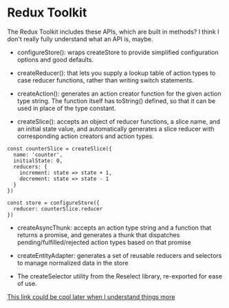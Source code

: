# Redux Toolkit

The Redux Toolkit includes these APIs, which are built in methods? I think I don't really fully understand what an API is, maybe. 

- configureStore(): wraps createStore to provide simplified configuration options and good defaults. 

- createReducer(): that lets you supply a lookup table of action types to case reducer functions, rather than writing switch statements. 

- createAction(): generates an action creator function for the given action type string. The function itself has toString() defined, so that it can be used in place of the type constant.

- createSlice(): accepts an object of reducer functions, a slice name, and an initial state value, and automatically generates a slice reducer with corresponding action creators and action types.
```
const counterSlice = createSlice({
  name: 'counter',
  initialState: 0,
  reducers: {
    increment: state => state + 1,
    decrement: state => state - 1
  }
})

const store = configureStore({
  reducer: counterSlice.reducer
})
```
- createAsyncThunk: accepts an action type string and a function that returns a promise, and generates a thunk that dispatches pending/fulfilled/rejected action types based on that promise

- createEntityAdapter: generates a set of reusable reducers and selectors to manage normalized data in the store

- The createSelector utility from the Reselect library, re-exported for ease of use.


[This link could be cool later when I understand things more](https://github.com/erikras/ducks-modular-redux)